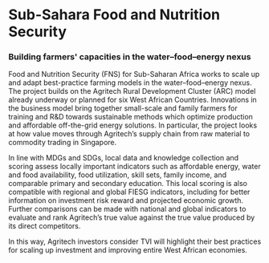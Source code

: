 # Sub-Sahara Food and Nutrition Security

### Building farmers' capacities in the water–food–energy nexus

Food and Nutrition Security \(FNS\) for Sub-Saharan Africa works to scale up and adapt best-practice farming models in the water–food–energy nexus. The project builds on the Agritech Rural Development Cluster \(ARC\) model already underway or planned for six West African Countries. Innovations in the business model bring together small-scale and family farmers for training and R&D towards sustainable methods which optimize production and affordable off-the-grid energy solutions. In particular, the project looks at how value moves through Agritech’s supply chain from raw material to commodity trading in Singapore.

In line with MDGs and SDGs, local data and knowledge collection and scoring assess locally important indicators such as affordable energy, water and food availability, food utilization, skill sets, family income, and comparable primary and secondary education. This local scoring is also compatible with regional and global FIESG indicators, including for better information on investment risk reward and projected economic growth. Further comparisons can be made with national and global indicators to evaluate and rank Agritech’s true value against the true value produced by its direct competitors.

In this way, Agritech investors consider TVI will highlight their best practices for scaling up investment and improving entire West African economies.

